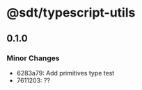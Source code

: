 # @sdt/typescript-utils

## 0.1.0

### Minor Changes

- 6283a79: Add primitives type test
- 7611203: ??
